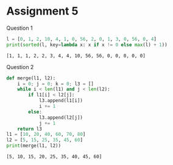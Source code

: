 # Assignment 5

Question 1


```python
l = [0, 1, 2, 10, 4, 1, 0, 56, 2, 0, 1, 3, 0, 56, 0, 4]
print(sorted(l, key=lambda x: x if x != 0 else max(l) + 1))
```

    [1, 1, 1, 2, 2, 3, 4, 4, 10, 56, 56, 0, 0, 0, 0, 0]
    

Question 2


```python
def merge(l1, l2):
    i = 0; j = 0; k = 0; l3 = []
    while i < len(l1) and j < len(l2):
        if l1[i] < l2[j]:
            l3.append(l1[i])
            i += 1
        else:
            l3.append(l2[j])
            j += 1
    return l3
l1 = [10, 20, 40, 60, 70, 80]
l2 = [5, 15, 25, 35, 45, 60]
print(merge(l1, l2))
```

    [5, 10, 15, 20, 25, 35, 40, 45, 60]
    


```python

```
